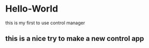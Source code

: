 # Hello-World
this is my first to use control manager
## this is a nice try to make a new control app
